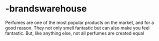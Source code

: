 # -brandswarehouse
Perfumes are one of the most popular products on the market, and for a good reason. They not only smell fantastic but can also make you feel fantastic. But, like anything else, not all perfumes are created equal
